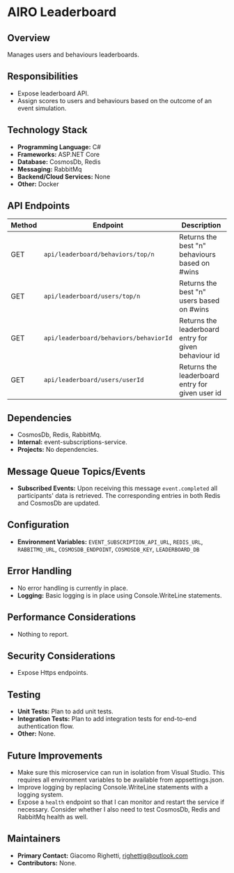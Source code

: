 # AIRO Leaderboard

## Overview
Manages users and behaviours leaderboards.

## Responsibilities
- Expose leaderboard API.
- Assign scores to users and behaviours based on the outcome of an event simulation.

## Technology Stack
- **Programming Language:** C#
- **Frameworks:** ASP.NET Core
- **Database:** CosmosDb, Redis
- **Messaging:** RabbitMq
- **Backend/Cloud Services:** None
- **Other:** Docker

## API Endpoints
| Method | Endpoint                               | Description                                             |
|--------|----------------------------------------|---------------------------------------------------------|
| GET    | `api/leaderboard/behaviors/top/n`      | Returns the best "n" behaviours based on #wins          |
| GET    | `api/leaderboard/users/top/n`          | Returns the best "n" users based on #wins               |
| GET    | `api/leaderboard/behaviors/behaviorId` | Returns the leaderboard entry for given behaviour id    |
| GET    | `api/leaderboard/users/userId`         | Returns the leaderboard entry for given user id         |

## Dependencies
- CosmosDb, Redis, RabbitMq.
- **Internal:** event-subscriptions-service.
- **Projects:** No dependencies.

## Message Queue Topics/Events
- **Subscribed Events:** Upon receiving this message `event.completed` all participants' data is retrieved. The corresponding entries in both Redis and CosmosDb are updated.

## Configuration
- **Environment Variables:** `EVENT_SUBSCRIPTION_API_URL`, `REDIS_URL`, `RABBITMQ_URL`, `COSMOSDB_ENDPOINT`, `COSMOSDB_KEY`, `LEADERBOARD_DB`

## Error Handling
- No error handling is currently in place.
- **Logging:** Basic logging is in place using Console.WriteLine statements.

## Performance Considerations
- Nothing to report.

## Security Considerations
- Expose Https endpoints.

## Testing
- **Unit Tests:** Plan to add unit tests.
- **Integration Tests:** Plan to add integration tests for end-to-end authentication flow.
- **Other:** None.

## Future Improvements
- Make sure this microservice can run in isolation from Visual Studio. This requires all environment variables to be available from appsettings.json.
- Improve logging by replacing Console.WriteLine statements with a logging system. 
- Expose a `health` endpoint so that I can monitor and restart the service if necessary. Consider whether I also need to test CosmosDb, Redis and RabbitMq health as well.

## Maintainers
- **Primary Contact:** Giacomo Righetti, righettig@outlook.com
- **Contributors:** None.
